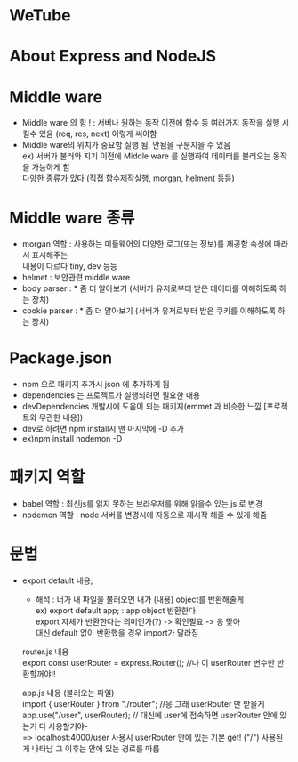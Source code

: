 # WeTube 

# About Express and NodeJS

# Middle ware

- Middle ware 의 힘 ! : 서버나 원하는 동작 이전에 함수 등 여러가지 동작을 실행 시킬수 있음 (req, res, next) 이렇게 써야함  
- Middle ware의 위치가 중요함 실행 됨, 안됨을 구분지을 수 있음  
ex) 서버가 불러와 지기 이전에 Middle ware 를 실행하여 데이터를 불러오는 동작을 가능하게 함  
다양한 종류가 있다 (직접 함수제작실행, morgan, helment 등등)  

# Middle ware 종류

- morgan 역할 : 사용하는 미들웨어의 다양한 로그(또는 정보)를 제공함 속성에 따라서 표시해주는   
내용이 다르다 tiny, dev 등등   
- helmet : 보안관련 middle ware  
- body parser : * 좀 더 알아보기 (서버가 유저로부터 받은 데이터를 이해하도록 하는 장치)  
- cookie parser : * 좀 더 알아보기 (서버가 유저로부터 받은 쿠키를 이해하도록 하는 장치)  

# Package.json

- npm 으로 패키지 추가시 json 에 추가하게 됨   
- dependencies 는 프로젝트가 실행되려면 필요한 내용  
- devDependencies 개발시에 도움이 되는 패키지(emmet 과 비슷한 느낌 [프로젝트와 무관한 내용])  
- dev로 하려면 npm install시 맨 마지막에 -D 추가   
- ex)npm install nodemon -D

# 패키지 역할
- babel 역할 : 최신js를 읽지 못하는 브라우저를 위해 읽을수 있는 js 로 변경  
- nodemon 역할 : node 서버를 변경시에 자동으로 재시작 해줄 수 있게 해줌  


# 문법 
  - export default 내용;  
    - 해석 : 너가 내 파일을 불러오면 내가 (내용) object를 반환해줄게   
    ex) export default app; : app object 반환한다.  
    export 자체가 반환한다는 의미인가(?) -> 확인필요 -> 응 맞아   
    대신 default 없이 반환했을 경우 import가 달라짐  

    router.js 내용  
    export const userRouter = express.Router();  //나 이 userRouter 변수만 반환할꺼야!!   

    app.js 내용 (불러오는 파일)  
    import { userRouter } from "./router";  //응 그래 userRouter 만 받을게  
    app.use("/user", userRouter); // 대신에 user에 접속하면 userRouter 안에 있는거 다 사용할거야-  
    => localhost:4000/user 사용시 userRouter 안에 있는 기본 get! ("/") 사용된게 나타남 그 이후는 안에 있는 경로를 따름  

